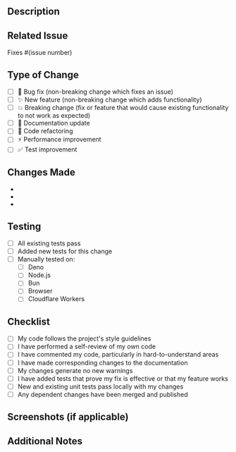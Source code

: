 ## Description

<!-- Provide a brief description of the changes in this PR -->

## Related Issue

<!-- Link to the issue this PR addresses, if applicable -->

Fixes #(issue number)

## Type of Change

<!-- Mark the relevant option with an "x" -->

- [ ] 🐛 Bug fix (non-breaking change which fixes an issue)
- [ ] ✨ New feature (non-breaking change which adds functionality)
- [ ] 💥 Breaking change (fix or feature that would cause existing functionality
      to not work as expected)
- [ ] 📝 Documentation update
- [ ] 🧹 Code refactoring
- [ ] ⚡ Performance improvement
- [ ] ✅ Test improvement

## Changes Made

<!-- List the specific changes made in this PR -->

-
-
-

## Testing

<!-- Describe the tests you ran to verify your changes -->

- [ ] All existing tests pass
- [ ] Added new tests for this change
- [ ] Manually tested on:
  - [ ] Deno
  - [ ] Node.js
  - [ ] Bun
  - [ ] Browser
  - [ ] Cloudflare Workers

## Checklist

<!-- Mark completed items with an "x" -->

- [ ] My code follows the project's style guidelines
- [ ] I have performed a self-review of my own code
- [ ] I have commented my code, particularly in hard-to-understand areas
- [ ] I have made corresponding changes to the documentation
- [ ] My changes generate no new warnings
- [ ] I have added tests that prove my fix is effective or that my feature works
- [ ] New and existing unit tests pass locally with my changes
- [ ] Any dependent changes have been merged and published

## Screenshots (if applicable)

<!-- Add screenshots to help explain your changes -->

## Additional Notes

<!-- Add any additional notes, concerns, or discussion points -->
